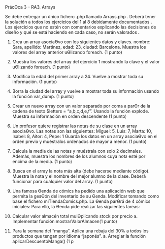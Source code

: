 PrácƟca 3 – RA3. Arrays

Se debe entregar un único fichero .php llamado Arrays.php . Deberá tener la solución a todos
los ejercicios del 1 al 8 debidamente documentados . Los ejercicios que no estén con
comentarios explicando las decisiones de diseño y qué se está haciendo en cada caso, no
serán valorados .

1) Crea un array asociaƟvo con los siguientes datos y claves.
nombre: Sara, apellido: Martínez, edad: 23, ciudad: Barcelona.
Muestra los valores del array anterior uƟlizando foreach. (1 punto)

2) Muestra los valores del array del ejercicio 1 mostrando la clave y el valor uƟlizando
foreach. (1 punto)

3) Modifica la edad del primer array a 24. Vuelve a mostrar toda su información. (1
punto)

4) Borra la ciudad del array y vuelve a mostrar toda su información usando la función
var_dump. (1 punto)


5) Crear un nuevo array con un valor separado por coma a parƟr de la cadena de texto
$letters = “a,b,c,d,e,f”. Usando la función explode. Muestra su
información en orden descendente (1 punto)

6) Un profesor quiere registrar las notas de su clase en un array asociaƟvo. Las notas son
las siguientes:
Miguel: 5, Luís: 7, Marta: 10, Isabel: 8, Aitor: 4, Pepe: 1
Guarda los datos en un array asociaƟvo en el orden previo y muéstralos ordenados de
mayor a menor. (1 punto)

7) Calcula la media de las notas y muéstrala con solo 2 decimales. Además, muestra los
nombres de los alumnos cuya nota esté por encima de la media. (1 punto)

8) Busca en el array la nota más alta (debe hacerse mediante código). Muestra la nota y
el nombre del mejor alumno de la clase. Deberá funcionar para cualquier valor del
array. (1 punto)

9) Una famosa Ɵenda de cómics ha pedido una aplicación web que permita la gesƟón
del inventario de su Ɵenda. Modificar tomando como base el fichero
miTiendaComics.php.
La Ɵenda parƟrá de 4 cómics iniciales:
Para ello, la Ɵenda pide realizar las siguientes tareas:


1) Calcular valor almacén total mulƟplicando stock por precio
a. Implementar función mostrarValorAlmacen(1 punto)
2) Para la semana del “manga”. Aplica una rebaja del 30% a todos los productos
que tengan por idioma “japonés”.
a. Arreglar la función aplicarDescuentoManga() (1 p
